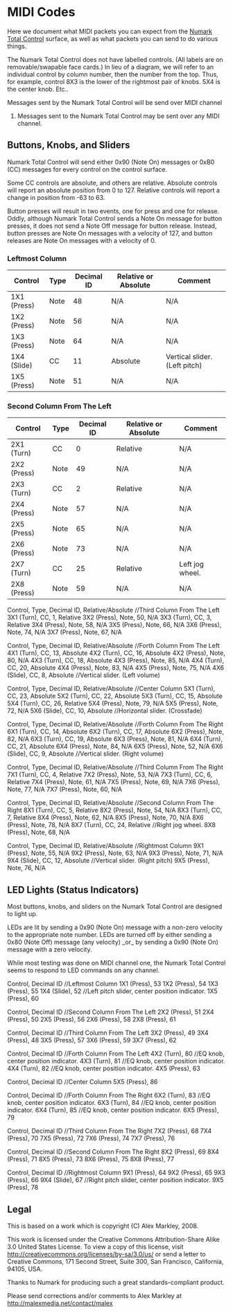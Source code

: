 # MIDI Codes

Here we document what MIDI packets you can expect from the [Numark Total
Control](Numark%20Total%20Control) surface, as well as what packets you
can send to do various things.

The Numark Total Control does not have labelled controls. (All labels
are on removable/swapable face cards.) In lieu of a diagram, we will
refer to an individual control by column number, then the number from
the top. Thus, for example, control 8X3 is the lower of the rightmost
pair of knobs. 5X4 is the center knob. Etc..

Messages sent by the Numark Total Control will be send over MIDI channel
1. Messages sent to the Numark Total Control may be sent over any MIDI
channel.

## Buttons, Knobs, and Sliders

Numark Total Control will send either 0x90 (Note On) messages or 0xB0
(CC) messages for every control on the control surface.

Some CC controls are absolute, and others are relative. Absolute
controls will report an absolute position from 0 to 127. Relative
controls will report a change in position from -63 to 63.

Button presses will result in two events, one for press and one for
release. Oddly, although Numark Total Control sends a Note On message
for button presses, it does not send a Note Off message for button
release. Instead, button presses are Note On messages with a velocity of
127, and button releases are Note On messages with a velocity of 0.

### Leftmost Column

| Control     | Type | Decimal ID | Relative or Absolute | Comment                       |
| ----------- | ---- | ---------- | -------------------- | ----------------------------- |
| 1X1 (Press) | Note | 48         | N/A                  | N/A                           |
| 1X2 (Press) | Note | 56         | N/A                  | N/A                           |
| 1X3 (Press) | Note | 64         | N/A                  | N/A                           |
| 1X4 (Slide) | CC   | 11         | Absolute             | Vertical slider. (Left pitch) |
| 1X5 (Press) | Note | 51         | N/A                  | N/A                           |

### Second Column From The Left

| Control     | Type | Decimal ID | Relative or Absolute | Comment         |
| ----------- | ---- | ---------- | -------------------- | --------------- |
| 2X1 (Turn)  | CC   | 0          | Relative             | N/A             |
| 2X2 (Press) | Note | 49         | N/A                  | N/A             |
| 2X3 (Turn)  | CC   | 2          | Relative             | N/A             |
| 2X4 (Press) | Note | 57         | N/A                  | N/A             |
| 2X5 (Press) | Note | 65         | N/A                  | N/A             |
| 2X6 (Press) | Note | 73         | N/A                  | N/A             |
| 2X7 (Turn)  | CC   | 25         | Relative             | Left jog wheel. |
| 2X8 (Press) | Note | 59         | N/A                  | N/A             |

Control, Type, Decimal ID, Relative/Absolute //Third Column From The
Left 3X1 (Turn), CC, 1, Relative 3X2 (Press), Note, 50, N/A 3X3 (Turn),
CC, 3, Relative 3X4 (Press), Note, 58, N/A 3X5 (Press), Note, 66, N/A
3X6 (Press), Note, 74, N/A 3X7 (Press), Note, 67, N/A

Control, Type, Decimal ID, Relative/Absolute //Forth Column From The
Left 4X1 (Turn), CC, 13, Absolute 4X2 (Turn), CC, 16, Absolute 4X2
(Press), Note, 80, N/A 4X3 (Turn), CC, 18, Absolute 4X3 (Press), Note,
85, N/A 4X4 (Turn), CC, 20, Absolute 4X4 (Press), Note, 83, N/A 4X5
(Press), Note, 75, N/A 4X6 (Slide), CC, 8, Absolute //Vertical slider.
(Left volume)

Control, Type, Decimal ID, Relative/Absolute //Center Column 5X1 (Turn),
CC, 23, Absolute 5X2 (Turn), CC, 22, Absolute 5X3 (Turn), CC, 15,
Absolute 5X4 (Turn), CC, 26, Relative 5X4 (Press), Note, 79, N/A 5X5
(Press), Note, 72, N/A 5X6 (Slide), CC, 10, Absolute //Horizontal
slider. (Crossfade)

Control, Type, Decimal ID, Relative/Absolute //Forth Column From The
Right 6X1 (Turn), CC, 14, Absolute 6X2 (Turn), CC, 17, Absolute 6X2
(Press), Note, 82, N/A 6X3 (Turn), CC, 19, Absolute 6X3 (Press), Note,
81, N/A 6X4 (Turn), CC, 21, Absolute 6X4 (Press), Note, 84, N/A 6X5
(Press), Note, 52, N/A 6X6 (Slide), CC, 9, Absolute //Vertical slider.
(Right volume)

Control, Type, Decimal ID, Relative/Absolute //Third Column From The
Right 7X1 (Turn), CC, 4, Relative 7X2 (Press), Note, 53, N/A 7X3 (Turn),
CC, 6, Relative 7X4 (Press), Note, 61, N/A 7X5 (Press), Note, 69, N/A
7X6 (Press), Note, 77, N/A 7X7 (Press), Note, 60, N/A

Control, Type, Decimal ID, Relative/Absolute //Second Column From The
Right 8X1 (Turn), CC, 5, Relative 8X2 (Press), Note, 54, N/A 8X3 (Turn),
CC, 7, Relative 8X4 (Press), Note, 62, N/A 8X5 (Press), Note, 70, N/A
8X6 (Press), Note, 78, N/A 8X7 (Turn), CC, 24, Relative //Right jog
wheel. 8X8 (Press), Note, 68, N/A

Control, Type, Decimal ID, Relative/Absolute //Rightmost Column 9X1
(Press), Note, 55, N/A 9X2 (Press), Note, 63, N/A 9X3 (Press), Note, 71,
N/A 9X4 (Slide), CC, 12, Absolute //Vertical slider. (Right pitch) 9X5
(Press), Note, 76, N/A

## LED Lights (Status Indicators)

Most buttons, knobs, and sliders on the Numark Total Control are
designed to light up.

LEDs are lit by sending a 0x90 (Note On) message with a non-zero
velocity to the appropriate note number. LEDs are turned off by either
sending a 0x80 (Note Off) message (any velocity) \_or\_ by sending a
0x90 (Note On) message with a zero velocity.

While most testing was done on MIDI channel one, the Numark Total
Control seems to respond to LED commands on any channel.

Control, Decimal ID //Leftmost Column 1X1 (Press), 53 1X2 (Press), 54
1X3 (Press), 55 1X4 (Slide), 52 //Left pitch slider, center position
indicator. 1X5 (Press), 60

Control, Decimal ID //Second Column From The Left 2X2 (Press), 51 2X4
(Press), 50 2X5 (Press), 56 2X6 (Press), 58 2X8 (Press), 61

Control, Decimal ID //Third Column From The Left 3X2 (Press), 49 3X4
(Press), 48 3X5 (Press), 57 3X6 (Press), 59 3X7 (Press), 62

Control, Decimal ID //Forth Column From The Left 4X2 (Turn), 80 //EQ
knob, center position indicator. 4X3 (Turn), 81 //EQ knob, center
position indicator. 4X4 (Turn), 82 //EQ knob, center position indicator.
4X5 (Press), 63

Control, Decimal ID //Center Column 5X5 (Press), 86

Control, Decimal ID //Forth Column From The Right 6X2 (Turn), 83 //EQ
knob, center position indicator. 6X3 (Turn), 84 //EQ knob, center
position indicator. 6X4 (Turn), 85 //EQ knob, center position indicator.
6X5 (Press), 79

Control, Decimal ID //Third Column From The Right 7X2 (Press), 68 7X4
(Press), 70 7X5 (Press), 72 7X6 (Press), 74 7X7 (Press), 76

Control, Decimal ID //Second Column From The Right 8X2 (Press), 69 8X4
(Press), 71 8X5 (Press), 73 8X6 (Press), 75 8X8 (Press), 77

Control, Decimal ID //Rightmost Column 9X1 (Press), 64 9X2 (Press), 65
9X3 (Press), 66 9X4 (Slide), 67 //Right pitch slider, center position
indicator. 9X5 (Press), 78

## Legal

This is based on a work which is copyright (C) Alex Markley, 2008.

This work is licensed under the Creative Commons Attribution-Share Alike
3.0 United States License. To view a copy of this license, visit
<http://creativecommons.org/licenses/by-sa/3.0/us/> or send a letter to
Creative Commons, 171 Second Street, Suite 300, San Francisco,
California, 94105, USA.

Thanks to Numark for producing such a great standards-compliant product.

Please send corrections and/or comments to Alex Markley at
<http://malexmedia.net/contact/malex>
